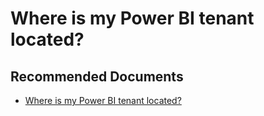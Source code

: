   <properties
	pageTitle="where is my tenant located?"
	description="where is my tenant located?"
	service="microsoft.PowerBIDedicated"
	resource="capacities"
	authors="pjfreitas"
	ms.author="pfreitas"	
	displayOrder="980"
	selfHelpType="generic"
	supportTopicIds="32628174"
	productPesIds="16334"
	cloudEnvironments="public, MoonCake, fairfax" 
	articleId="331752cb-a166-4475-2970-c41318a6987e"
	ownershipId="PowerBI_PowerBI"
/>

# Where is my Power BI tenant located?

## **Recommended Documents**

* [Where is my Power BI tenant located?](https://docs.microsoft.com/power-bi/service-admin-where-is-my-tenant-located)

